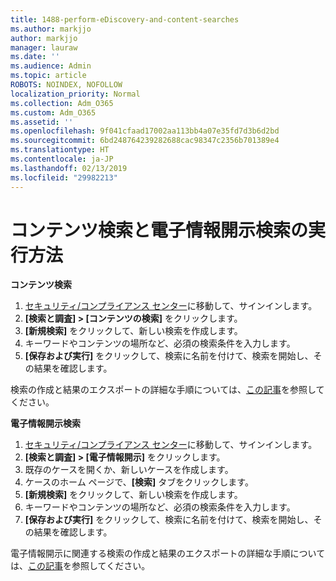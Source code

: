 ```yaml
---
title: 1488-perform-eDiscovery-and-content-searches
ms.author: markjjo
author: markjjo
manager: lauraw
ms.date: ''
ms.audience: Admin
ms.topic: article
ROBOTS: NOINDEX, NOFOLLOW
localization_priority: Normal
ms.collection: Adm_O365
ms.custom: Adm_O365
ms.assetid: ''
ms.openlocfilehash: 9f041cfaad17002aa113bb4a07e35fd7d3b6d2bd
ms.sourcegitcommit: 6bd248764239282688cac98347c2356b701389e4
ms.translationtype: HT
ms.contentlocale: ja-JP
ms.lasthandoff: 02/13/2019
ms.locfileid: "29982213"
---
```

# <a name="how-to-perform-content-searches-and-ediscovery-searches"></a>コンテンツ検索と電子情報開示検索の実行方法

**コンテンツ検索**

1. [セキュリティ/コンプライアンス センター](https://protection.office.com)に移動して、サインインします。
2. **[検索と調査] > [コンテンツの検索]** をクリックします。
3. **[新規検索]** をクリックして、新しい検索を作成します。
4. キーワードやコンテンツの場所など、必須の検索条件を入力します。  
5. **[保存および実行]** をクリックして、検索に名前を付けて、検索を開始し、その結果を確認します。 
 
検索の作成と結果のエクスポートの詳細な手順については、[この記事](https://docs.microsoft.com/office365/securitycompliance/content-search)を参照してください。

**電子情報開示検索**

1. [セキュリティ/コンプライアンス センター](https://protection.office.com)に移動して、サインインします。
2. **[検索と調査] > [電子情報開示]** をクリックします。
3. 既存のケースを開くか、新しいケースを作成します。
4. ケースのホーム ページで、**[検索]** タブをクリックします。  
5. **[新規検索]** をクリックして、新しい検索を作成します。
6. キーワードやコンテンツの場所など、必須の検索条件を入力します。  
7. **[保存および実行]** をクリックして、検索に名前を付けて、検索を開始し、その結果を確認します。

電子情報開示に関連する検索の作成と結果のエクスポートの詳細な手順については、[この記事](https://docs.microsoft.com/office365/securitycompliance/ediscovery-cases)を参照してください。